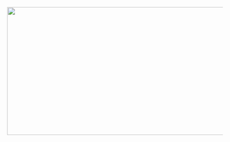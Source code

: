 <a href="https://www.gitanimals.org/en_US?utm_medium=image&utm_source=HaJaehyeong&utm_content=farm">
<img
  src="https://render.gitanimals.org/farms/HaJaehyeong"
  width="600"
  height="300"
/>
</a>
